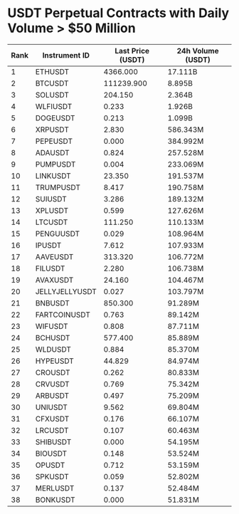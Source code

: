 # USDT Perpetual Contracts with Daily Volume > $50 Million

| Rank | Instrument ID | Last Price (USDT) | 24h Volume (USDT) |
|------|---------------|-------------------|-------------------|
| 1 | ETHUSDT | 4366.000 | 17.111B |
| 2 | BTCUSDT | 111239.900 | 8.895B |
| 3 | SOLUSDT | 204.150 | 2.364B |
| 4 | WLFIUSDT | 0.233 | 1.926B |
| 5 | DOGEUSDT | 0.213 | 1.099B |
| 6 | XRPUSDT | 2.830 | 586.343M |
| 7 | PEPEUSDT | 0.000 | 384.992M |
| 8 | ADAUSDT | 0.824 | 257.528M |
| 9 | PUMPUSDT | 0.004 | 233.069M |
| 10 | LINKUSDT | 23.350 | 191.537M |
| 11 | TRUMPUSDT | 8.417 | 190.758M |
| 12 | SUIUSDT | 3.286 | 189.132M |
| 13 | XPLUSDT | 0.599 | 127.626M |
| 14 | LTCUSDT | 111.250 | 110.133M |
| 15 | PENGUUSDT | 0.029 | 108.964M |
| 16 | IPUSDT | 7.612 | 107.933M |
| 17 | AAVEUSDT | 313.320 | 106.772M |
| 18 | FILUSDT | 2.280 | 106.738M |
| 19 | AVAXUSDT | 24.160 | 104.467M |
| 20 | JELLYJELLYUSDT | 0.027 | 103.797M |
| 21 | BNBUSDT | 850.300 | 91.289M |
| 22 | FARTCOINUSDT | 0.763 | 89.142M |
| 23 | WIFUSDT | 0.808 | 87.711M |
| 24 | BCHUSDT | 577.400 | 85.889M |
| 25 | WLDUSDT | 0.884 | 85.370M |
| 26 | HYPEUSDT | 44.829 | 84.974M |
| 27 | CROUSDT | 0.262 | 80.833M |
| 28 | CRVUSDT | 0.769 | 75.342M |
| 29 | ARBUSDT | 0.497 | 75.209M |
| 30 | UNIUSDT | 9.562 | 69.804M |
| 31 | CFXUSDT | 0.176 | 66.107M |
| 32 | LRCUSDT | 0.107 | 60.463M |
| 33 | SHIBUSDT | 0.000 | 54.195M |
| 34 | BIOUSDT | 0.148 | 53.524M |
| 35 | OPUSDT | 0.712 | 53.159M |
| 36 | SPKUSDT | 0.059 | 52.802M |
| 37 | MERLUSDT | 0.137 | 52.484M |
| 38 | BONKUSDT | 0.000 | 51.831M |

